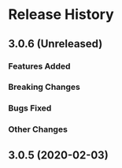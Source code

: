 # Release History

## 3.0.6 (Unreleased)

### Features Added

### Breaking Changes

### Bugs Fixed

### Other Changes

## 3.0.5 (2020-02-03)